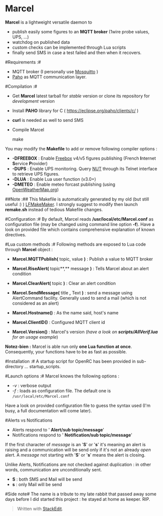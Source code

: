 # Marcel
**Marcel** is a lightweight versatile daemon to
- publish easily some figures to an **MQTT broker** (1wire probe values, UPS, ...)
- watchdog on published data 
- custom checks can be implemented through Lua scripts
- finally send SMS in case a test failed and then when it recovers.

#Requirements :#
* MQTT broker (I personally use [Mosquitto](http://mosquitto.org/) )
* [Paho](http://eclipse.org/paho/) as MQTT communication layer.

#Compilation :#
* Get **Marcel** latest tarball for *stable* version or clone its repository for *development* version
* Install **PAHO** library for C ( https://eclipse.org/paho/clients/c/ )
* **curl** is needed as well to send SMS
* Compile Marcel

    make

You may modify the **Makefile** to add or remove following compiler options :
* **-DFREEBOX** : Enable [Freebox](https://en.wikipedia.org/wiki/Freebox) v4/v5 figures publishing (French **I**nternet **S**ervice **P**rovider)
* **-DUPS** : Enable UPS monitoring. Query [NUT](http://www.networkupstools.org/) through its Telnet interface to retrieve UPS figures.
* **-DLUA** : Enable Lua user function (v3.0+)
* **-DMETEO** : Enable meteo forcast publishing (using [OpenWeatherMap.org](http://www.OpenWeatherMap.org))

##Note :##
This Makefile is automatically generated by my old (but still useful :) ) [LFMakeMaker](http://destroyedlolo.info/Developpement/LFMakeMaker/).
I strongly suggest to modify then launch **remake.sh** instead of tedious Makefile changes.

#Configuration :#
By default, Marcel reads **/usr/local/etc/Marcel.conf** as configuration file (may be changed using command line option **-f**).
Have a look on provided file which contains comprehensive explanation of known directives.

#Lua custom methods :#
Following methods are exposed to Lua code through **Marcel** object :
* **Marcel.MQTTPublish(** topic, value **)** : Publish a value to MQTT broker

* **Marcel.RiseAlert(** topic**,** message **)** : Tells Marcel about an alert condition
* **Marcel.ClearAlert(** topic **)** : Clear an alert condition

* **Marcel.SendMessage(** title **,** Text **)** : send a message using AlertCommand facility. Generally used to send a mail (which is not considered as an alert)

* **Marcel.Hostname()** : As the name said, host's name
* **Marcel.ClientID()** : Configured MQTT client id
* **Marcel.Version()** : Marcel's version (*have a look on **scripts/AllVerif.lua** for an usage example*)

**Notez-bien :** Marcel is able run only **one Lua function at once**. Consequently, your functions have to be as fast as possible.

#Installation :#
A startup script for OpenRC has been provided in sub-directory ... startup_scripts.

#Launch options :#
Marcel knows the following options :
* *-v* : verbose output
* *-f<file>* : loads <file> as configuration file. The default one is `/usr/local/etc/Marcel.conf`

Have a look on provided configuration file to guess the syntax used (I'm busy, a full documentation will come later).

#Alerts vs Notifications
* Alerts respond to ' **Alert/sub topic/message**'
* Notifications respond to ' **Notification/sub topic/message**'

If the first character of *message* is an '**S**' or '**s**' it's meaning an alert is raising and a communication will be send only if it's not an already *open* alert.
A *message* not starting with  '**S**' or '**s**' means the alert is closing.

Unlike Alerts, Notifications are not checked against duplication : in other words, communication are unconditionally sent.

* **S** : both SMS and Mail will be send
* **s** : only Mail will be send

#Side note#
The name is a tribute to my late rabbit that passed away some days before I did started this project : he stayed at home as keeper. RIP.
> Written with [StackEdit](https://stackedit.io/).
